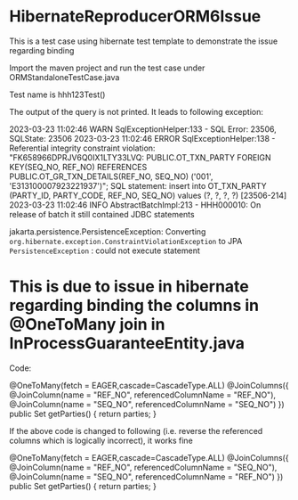 # HibernateReproducerORM6Issue
This is a test case using hibernate test template to demonstrate the issue regarding binding

Import the maven project and run the test case under ORMStandaloneTestCase.java

Test name is hhh123Test()

The output of the query is not printed. It leads to following exception:

2023-03-23 11:02:46 WARN  SqlExceptionHelper:133 - SQL Error: 23506, SQLState: 23506
2023-03-23 11:02:46 ERROR SqlExceptionHelper:138 - Referential integrity constraint violation: "FK658966DPRJV6Q0IX1LTY33LVQ: PUBLIC.OT_TXN_PARTY FOREIGN KEY(SEQ_NO, REF_NO) REFERENCES PUBLIC.OT_GR_TXN_DETAILS(REF_NO, SEQ_NO) ('001', 'E313100007923221937')"; SQL statement:
insert into OT_TXN_PARTY (PARTY_ID, PARTY_CODE, REF_NO, SEQ_NO) values (?, ?, ?, ?) [23506-214]
2023-03-23 11:02:46 INFO  AbstractBatchImpl:213 - HHH000010: On release of batch it still contained JDBC statements

jakarta.persistence.PersistenceException: Converting `org.hibernate.exception.ConstraintViolationException` to JPA `PersistenceException` : could not execute statement

# This is due to issue in hibernate regarding binding the columns in @OneToMany join in InProcessGuaranteeEntity.java

Code:

@OneToMany(fetch = EAGER,cascade=CascadeType.ALL)
    @JoinColumns({
            @JoinColumn(name = "REF_NO", referencedColumnName = "REF_NO"),
            @JoinColumn(name = "SEQ_NO", referencedColumnName = "SEQ_NO")
    })
    public Set<InProcessPartyEntity> getParties() {
        return parties;
    }
    
    
  If the above code is changed to following (i.e. reverse the referenced columns which is logically incorrect), it works fine
  
  @OneToMany(fetch = EAGER,cascade=CascadeType.ALL)
    @JoinColumns({
            @JoinColumn(name = "REF_NO", referencedColumnName = "SEQ_NO"),
            @JoinColumn(name = "SEQ_NO", referencedColumnName = "REF_NO")
    })
    public Set<InProcessPartyEntity> getParties() {
        return parties;
    }
